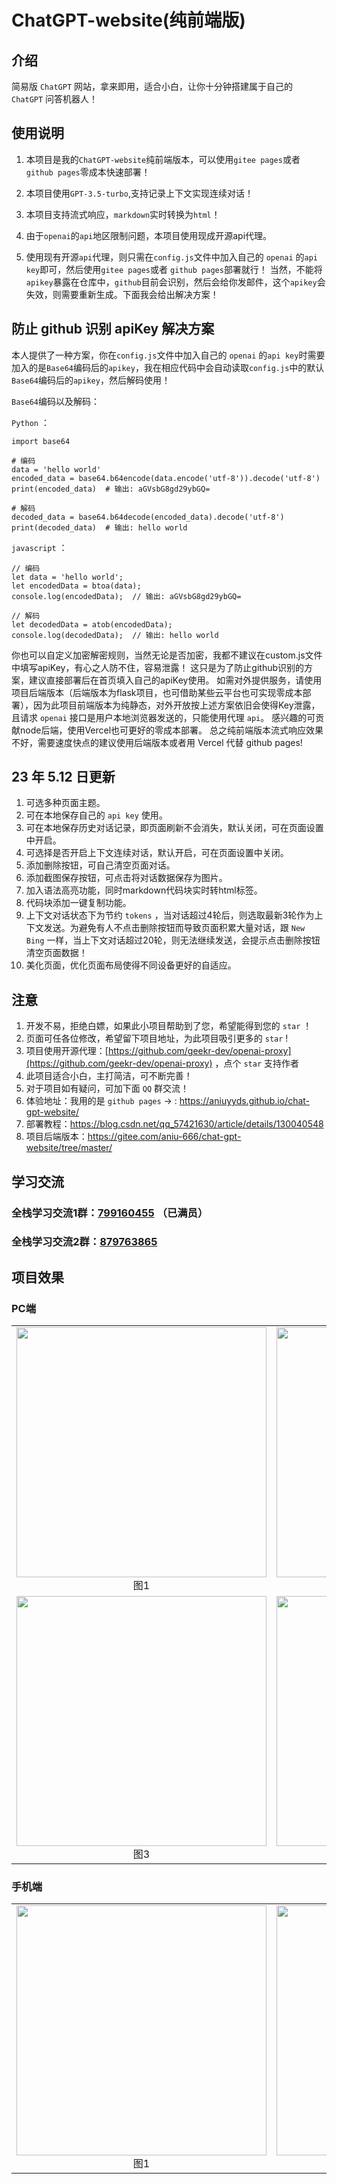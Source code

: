 # ChatGPT-website(纯前端版)

## 介绍

简易版 `ChatGPT` 网站，拿来即用，适合小白，让你十分钟搭建属于自己的 `ChatGPT` 问答机器人！


## 使用说明

1. 本项目是我的`ChatGPT-website`纯前端版本，可以使用`gitee pages`或者 `github pages`零成本快速部署！

2.  本项目使用`GPT-3.5-turbo`,支持记录上下文实现连续对话！

3.  本项目支持流式响应，`markdown`实时转换为`html`！

4.  由于`openai`的`api`地区限制问题，本项目使用现成开源api代理。

5.  使用现有开源`api`代理，则只需在`config.js`文件中加入自己的 `openai` 的`api key`即可，然后使用`gitee pages`或者 `github pages`部署就行！
当然，不能将`apikey`暴露在仓库中，`github`目前会识别，然后会给你发邮件，这个`apikey`会失效，则需要重新生成。下面我会给出解决方案！


## 防止 github 识别 apiKey 解决方案

本人提供了一种方案，你在`config.js`文件中加入自己的 `openai` 的`api key`时需要加入的是`Base64`编码后的`apikey`，我在相应代码中会自动读取`config.js`中的默认`Base64`编码后的`apikey`，然后解码使用！

`Base64`编码以及解码：

`Python` ：
```
import base64

# 编码
data = 'hello world'
encoded_data = base64.b64encode(data.encode('utf-8')).decode('utf-8')
print(encoded_data)  # 输出: aGVsbG8gd29ybGQ=

# 解码
decoded_data = base64.b64decode(encoded_data).decode('utf-8')
print(decoded_data)  # 输出: hello world
```
`javascript` ：

```
// 编码
let data = 'hello world';
let encodedData = btoa(data);
console.log(encodedData);  // 输出: aGVsbG8gd29ybGQ=

// 解码
let decodedData = atob(encodedData);
console.log(decodedData);  // 输出: hello world
```

你也可以自定义加密解密规则，当然无论是否加密，我都不建议在custom.js文件中填写apiKey，有心之人防不住，容易泄露！
这只是为了防止github识别的方案，建议直接部署后在首页填入自己的apiKey使用。
如需对外提供服务，请使用项目后端版本（后端版本为flask项目，也可借助某些云平台也可实现零成本部署），因为此项目前端版本为纯静态，对外开放按上述方案依旧会使得Key泄露，且请求 `openai` 接口是用户本地浏览器发送的，只能使用代理 `api`。
感兴趣的可贡献node后端，使用Vercel也可更好的零成本部署。
总之纯前端版本流式响应效果不好，需要速度快点的建议使用后端版本或者用 Vercel 代替 github pages!

## 23 年 5.12 日更新

 1. 可选多种页面主题。
 2. 可在本地保存自己的 `api key` 使用。
 3. 可在本地保存历史对话记录，即页面刷新不会消失，默认关闭，可在页面设置中开启。
 4. 可选择是否开启上下文连续对话，默认开启，可在页面设置中关闭。
 5. 添加删除按钮，可自己清空页面对话。
 6. 添加截图保存按钮，可点击将对话数据保存为图片。
 7. 加入语法高亮功能，同时markdown代码块实时转html标签。
 8. 代码块添加一键复制功能。
 9. 上下文对话状态下为节约 `tokens` ，当对话超过4轮后，则选取最新3轮作为上下文发送。为避免有人不点击删除按钮而导致页面积累大量对话，跟 `New Bing` 一样，当上下文对话超过20轮，则无法继续发送，会提示点击删除按钮清空页面数据！
 10. 美化页面，优化页面布局使得不同设备更好的自适应。


## 注意

1. 开发不易，拒绝白嫖，如果此小项目帮助到了您，希望能得到您的 `star` ！
2. 页面可任各位修改，希望留下项目地址，为此项目吸引更多的 `star` !
3. 项目使用开源代理：[https://github.com/geekr-dev/openai-proxy](https://github.com/geekr-dev/openai-proxy) ，点个 `star` 支持作者
4. 此项目适合小白，主打简洁，可不断完善！
5. 对于项目如有疑问，可加下面 `QQ` 群交流！
6. 体验地址：我用的是 `github pages` -> : https://aniuyyds.github.io/chat-gpt-website/
7.  部署教程：https://blog.csdn.net/qq_57421630/article/details/130040548
8.  项目后端版本：https://gitee.com/aniu-666/chat-gpt-website/tree/master/


## 学习交流 

### 全栈学习交流1群：[799160455](http://qm.qq.com/cgi-bin/qm/qr?_wv=1027&k=jj15fOLBvm5U97kuj-Jgvvld2eDACl2o&authKey=fcll1nLa0V9wFMPkJGurdv%2FX%2FHlasFVHpS9vmtuFLofiqBD%2Fgl5fcjXBmg4E3Ovc&noverify=0&group_code=799160455) （已满员）

### 全栈学习交流2群：[879763865](http://qm.qq.com/cgi-bin/qm/qr?_wv=1027&k=mVTtPhPE_-BUOEbNu_IuO-4FZoMR6m43&authKey=heN7%2BG%2FFLoPj1tZ%2Blg%2FWS11WrzYkHkMTVgv9qg9aPGlR5pbEOmzvTBv7npYU1d56&noverify=0&group_code=879763865) 

## 项目效果


### PC端

<table>
    <tr>
        <td ><center><img src="./%E9%A1%B9%E7%9B%AE%E7%A4%BA%E4%BE%8B%E5%9B%BE/%E7%94%B5%E8%84%91%E7%AB%AF%E5%9B%BE%E7%89%87%E4%B8%80.png" width="400">图1</center></td>
        <td ><center><img src="./%E9%A1%B9%E7%9B%AE%E7%A4%BA%E4%BE%8B%E5%9B%BE/%E7%94%B5%E8%84%91%E7%AB%AF%E5%9B%BE%E7%89%87%E4%BA%8C.png" width="400">图2</center></td>
    </tr>
    <tr>
        <td ><center><img src="./%E9%A1%B9%E7%9B%AE%E7%A4%BA%E4%BE%8B%E5%9B%BE/%E7%94%B5%E8%84%91%E7%AB%AF%E5%9B%BE%E7%89%87%E4%B8%89.png" width="400">图3</center></td>
        <td ><center><img src="./%E9%A1%B9%E7%9B%AE%E7%A4%BA%E4%BE%8B%E5%9B%BE/%E7%94%B5%E8%84%91%E7%AB%AF%E5%9B%BE%E7%89%87%E5%9B%9B.png" width="400">图4</center></td>
    </tr>
</table>

### 手机端

<table>
    <tr>
        <td ><center><img src="./%E9%A1%B9%E7%9B%AE%E7%A4%BA%E4%BE%8B%E5%9B%BE/%E6%89%8B%E6%9C%BA%E7%AB%AF%E5%9B%BE%E4%B8%80.png" width="400">图1</center></td>
        <td ><center><img src="./%E9%A1%B9%E7%9B%AE%E7%A4%BA%E4%BE%8B%E5%9B%BE/%E6%89%8B%E6%9C%BA%E7%AB%AF%E5%9B%BE%E4%BA%8C.png" width="400">图2</center></td>
    </tr>
</table>